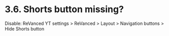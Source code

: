 # 3.6. Shorts button missing?

Disable: ReVanced YT settings > ReVanced > Layout > Navigation buttons > Hide Shorts button

